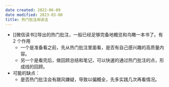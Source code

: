 ```yaml
---
date created: 2022-06-09
date modified: 2023-03-08
title: 热门批注阅读法
---
```

- [[微信读书]]导出的热门批注，一般已经足够完备地概览和鸟瞰一本书了。有 2 个作用
	- 一个是准备看之前，先从热门批注里面看，是否有自己感兴趣的高质量内容。
	- 另一个是看完后，做回顾总结和笔记，可以快速的通过热门批注的点，形成线的回顾。
- 可能的缺点：
	- 是否热门批注会有跟风嫌疑，导致以偏概全，先多实践几次再看情况。

